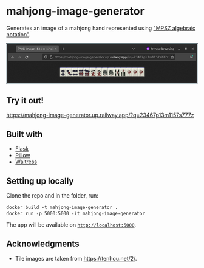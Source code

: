 # mahjong-image-generator

Generates an image of a mahjong hand represented using ["MPSZ algebraic notation"](https://www.reddit.com/r/Mahjong/comments/dgth5z/comment/f3ehlk9/?utm_source=share&utm_medium=web2x&context=3).

![./example.png](./example.png)

## Try it out!

https://mahjong-image-generator.up.railway.app/?q=23467p13m1157s777z

## Built with
- [Flask](https://flask.palletsprojects.com/)
- [Pillow](https://python-pillow.org/)
- [Waitress](https://github.com/Pylons/waitress)

## Setting up locally

Clone the repo and in the folder, run:
```
docker build -t mahjong-image-generator .
docker run -p 5000:5000 -it mahjong-image-generator
```

The app will be available on [`http://localhost:5000`](http://localhost:5000).

## Acknowledgments

- Tile images are taken from https://tenhou.net/2/.
